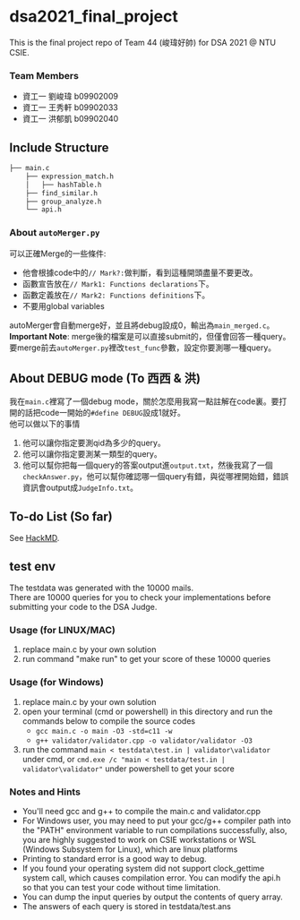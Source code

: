 # dsa2021_final_project
This is the final project repo of Team 44 (峻瑋好帥) for DSA 2021 @ NTU CSIE.

### Team Members
- 資工一 劉峻瑋 b09902009
- 資工一 王秀軒 b09902033
- 資工一 洪郁凱 b09902040

## Include Structure
```bash
├── main.c
    ├── expression_match.h
    │   ├── hashTable.h
    ├── find_similar.h
    ├── group_analyze.h
    └── api.h
```

### About `autoMerger.py`

可以正確Merge的一些條件:
- 他會根據code中的`// Mark?:`做判斷，看到這種開頭盡量不要更改。 
- 函數宣告放在`// Mark1: Functions declarations`下。  
- 函數定義放在`// Mark2: Functions definitions`下。
- 不要用global variables

autoMerger會自動merge好，並且將debug設成0，輸出為`main_merged.c`。  
**Important Note**: merge後的檔案是可以直接submit的，但僅會回答一種query。要merge前去`autoMerger.py`裡改`test_func`參數，設定你要測哪一種query。


## About DEBUG mode (To 西西 & 洪)

我在`main.c`裡寫了一個debug mode，關於怎麼用我寫一點註解在code裏。要打開的話把code一開始的`#define DEBUG`設成1就好。  
他可以做以下的事情  
1. 他可以讓你指定要測qid為多少的query。
2. 他可以讓你指定要測某一類型的query。
3. 他可以幫你把每一個query的答案output進`output.txt`，然後我寫了一個`checkAnswer.py`，他可以幫你確認哪一個query有錯，與從哪裡開始錯，錯誤資訊會output成`JudgeInfo.txt`。


## To-do List (So far)

See [HackMD](https://hackmd.io/@Xr9r_83jRj64P3utQtN3zg/SkcugdM9d).



## test env

The testdata was generated with the 10000 mails.  
There are 10000 queries for you to check your implementations before submitting your code to the DSA Judge.

### Usage (for LINUX/MAC)

1. replace main.c by your own solution
2. run command "make run" to get your score of these 10000 queries

### Usage (for Windows)

1. replace main.c by your own solution
2. open your terminal (cmd or powershell) in this directory and run the commands below to compile the source codes
    - `gcc main.c -o main -O3 -std=c11 -w`
    - `g++ validator/validator.cpp -o validator/validator -O3`
3. run the command `main < testdata\test.in | validator\validator` under cmd, or `cmd.exe /c "main < testdata/test.in | validator\validator"` under powershell to get your score

### Notes and Hints

- You'll need gcc and g++ to compile the main.c and validator.cpp
- For Windows user, you may need to put your gcc/g++ compiler path into the "PATH" environment variable to run compilations successfully, also, you are highly suggested to work on CSIE workstations or WSL (Windows Subsystem for Linux), which are linux platforms
- Printing to standard error is a good way to debug.
- If you found your operating system did not support clock_gettime system call, which causes compilation error. You can modify the api.h so that you can test your code without time limitation.
- You can dump the input queries by output the contents of query array.
- The answers of each query is stored in testdata/test.ans

